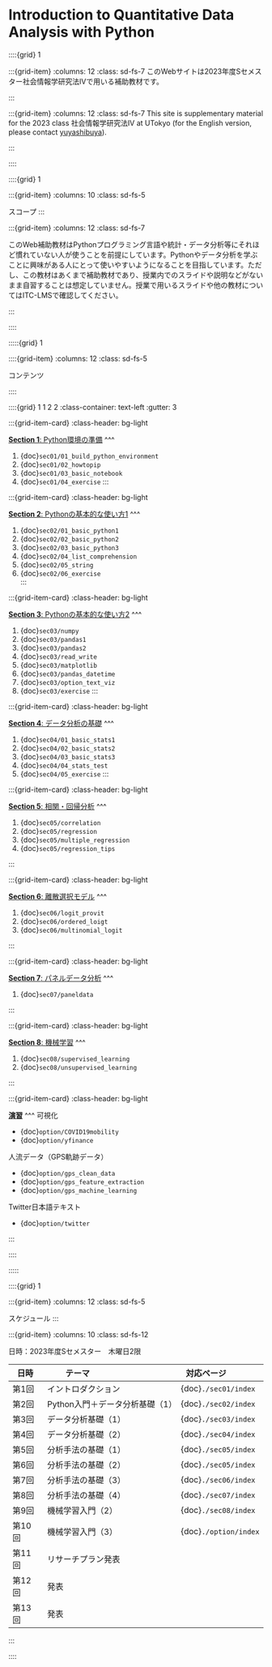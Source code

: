 
# Introduction to Quantitative Data Analysis with Python

::::{grid} 1

:::{grid-item}
:columns: 12
:class: sd-fs-7
このWebサイトは2023年度Sセメスター社会情報学研究法IVで用いる補助教材です。

:::

:::{grid-item}
:columns: 12
:class: sd-fs-7
This site is supplementary material for the 2023 class 社会情報学研究法IV at UTokyo (for the English version, please contact <a href="https://www.yuyashibuya.com">yuyashibuya</a>).

:::

::::

::::{grid} 1

:::{grid-item}
:columns: 10
:class: sd-fs-5

スコープ
:::

:::{grid-item}
:columns: 12
:class: sd-fs-7

このWeb補助教材はPythonプログラミング言語や統計・データ分析等にそれほど慣れていない人が使うことを前提にしています。Pythonやデータ分析を学ぶことに興味がある人にとって使いやすいようになることを目指しています。ただし、この教材はあくまで補助教材であり、授業内でのスライドや説明などがないまま自習することは想定していません。授業で用いるスライドや他の教材についてはITC-LMSで確認してください。

:::

::::

:::::{grid} 1

::::{grid-item}
:columns: 12
:class: sd-fs-5

コンテンツ

::::


::::{grid} 1 1 2 2
:class-container: text-left
:gutter: 3

:::{grid-item-card}
:class-header: bg-light

<a href="sec01/index.html"><strong>Section 1</strong>: Python環境の準備</a>
^^^
1. {doc}`sec01/01_build_python_environment`
2. {doc}`sec01/02_howtopip`
3. {doc}`sec01/03_basic_notebook`
4. {doc}`sec01/04_exercise`
:::

:::{grid-item-card}
:class-header: bg-light

<a href="sec02/index.html"><strong>Section 2</strong>: Pythonの基本的な使い方1</a>
^^^
1. {doc}`sec02/01_basic_python1`
2. {doc}`sec02/02_basic_python2`
3. {doc}`sec02/03_basic_python3`
4. {doc}`sec02/04_list_comprehension`
5. {doc}`sec02/05_string`
6. {doc}`sec02/06_exercise`  
:::

:::{grid-item-card}
:class-header: bg-light

<a href="sec03/index.html"><strong>Section 3</strong>: Pythonの基本的な使い方2</a>
^^^
1. {doc}`sec03/numpy`
2. {doc}`sec03/pandas1`
3. {doc}`sec03/pandas2`
4. {doc}`sec03/read_write`
5. {doc}`sec03/matplotlib`
6. {doc}`sec03/pandas_datetime`
7. {doc}`sec03/option_text_viz`
8. {doc}`sec03/exercise`
:::

:::{grid-item-card}
:class-header: bg-light

<a href="sec04/index.html"><strong>Section 4</strong>: データ分析の基礎</a>
^^^
1. {doc}`sec04/01_basic_stats1`
2. {doc}`sec04/02_basic_stats2`
3. {doc}`sec04/03_basic_stats3`
4. {doc}`sec04/04_stats_test`
5. {doc}`sec04/05_exercise`
:::

:::{grid-item-card}
:class-header: bg-light

<a href="sec05/index.html"><strong>Section 5</strong>: 相関・回帰分析</a>
^^^
1. {doc}`sec05/correlation`
2. {doc}`sec05/regression`
3. {doc}`sec05/multiple_regression`
4. {doc}`sec05/regression_tips`

:::

:::{grid-item-card}
:class-header: bg-light

<a href="sec06/index.html"><strong>Section 6</strong>: 離散選択モデル</a>
^^^
1. {doc}`sec06/logit_provit`
2. {doc}`sec06/ordered_loigt`
3. {doc}`sec06/multinomial_logit`

:::

:::{grid-item-card}
:class-header: bg-light

<a href="sec07/index.html"><strong>Section 7</strong>: パネルデータ分析</a>
^^^

1. {doc}`sec07/paneldata`


:::

:::{grid-item-card}
:class-header: bg-light

<a href="sec01/index.html"><strong>Section 8</strong>: 機械学習</a>
^^^

1. {doc}`sec08/supervised_learning`
2. {doc}`sec08/unsupervised_learning`

:::

:::{grid-item-card}
:class-header: bg-light

<a href="option/index.html"><strong>演習</strong></a>
^^^
可視化
* {doc}`option/COVID19mobility`
* {doc}`option/yfinance`

人流データ（GPS軌跡データ）
* {doc}`option/gps_clean_data`
* {doc}`option/gps_feature_extraction`
* {doc}`option/gps_machine_learning`

Twitter日本語テキスト
* {doc}`option/twitter`

:::

::::

:::::

::::{grid} 1

:::{grid-item}
:columns: 12
:class: sd-fs-5

スケジュール
:::

:::{grid-item}
:columns: 10
:class: sd-fs-12

日時：2023年度Sセメスター　木曜日2限

| <div style="width:50px">日時</div> | <div style="width:120px">テーマ</div>|<div style="width:100px">対応ページ</div>|
|--------|-----------------------------|---------------------------|
| 第1回   | イントロダクション             | {doc}`./sec01/index`      |
| 第2回   | Python入門＋データ分析基礎（1） | {doc}`./sec02/index`      |
| 第3回   | データ分析基礎（1）            | {doc}`./sec03/index`      |
| 第4回   | データ分析基礎（2）            | {doc}`./sec04/index`      |
| 第5回   | 分析手法の基礎（1）            | {doc}`./sec05/index`      |
| 第6回   | 分析手法の基礎（2）            | {doc}`./sec05/index`      |
| 第7回   | 分析手法の基礎（3）            | {doc}`./sec06/index`      |
| 第8回   | 分析手法の基礎（4）            | {doc}`./sec07/index`      |
| 第9回   | 機械学習入門（2）              | {doc}`./sec08/index`      |
| 第10回  | 機械学習入門（3）              | {doc}`./option/index`     |
| 第11回  | リサーチプラン発表             |                           |
| 第12回  | 発表                         |                           |
| 第13回  | 発表                         |                           |
:::

::::
